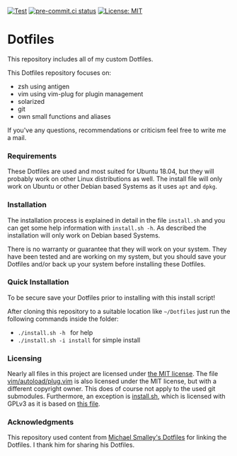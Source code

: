 [![Test](https://github.com/joclement/Dotfiles/workflows/Test/badge.svg)](https://github.com/joclement/Dotfiles/actions?workflow=Test)
[![pre-commit.ci status](https://results.pre-commit.ci/badge/github/joclement/Dotfiles/master.svg)](https://results.pre-commit.ci/latest/github/joclement/Dotfiles/master)
[![License: MIT](https://img.shields.io/badge/License-MIT-yellow.svg)](https://opensource.org/licenses/MIT)


Dotfiles
========
This repository includes all of my custom Dotfiles.

This Dotfiles repository focuses on:
* zsh using antigen
* vim using vim-plug for plugin management
* solarized
* git
* own small functions and aliases

If you've any questions, recommendations or criticism feel free to write me a mail.

### Requirements

These Dotfiles are used and most suited for Ubuntu 18.04, but they will
probably work on other Linux distributions as well.
The install file will only work on Ubuntu or other Debian based Systems
as it uses `apt` and `dpkg`.

### Installation

The installation process is explained in detail in the file `install.sh` and you
can get some help information with `install.sh -h`.
As described the installation will only work on Debian based Systems.

There is no warranty or guarantee that they will work on your system.
They have been tested and are working on my system, but you should save your
Dotfiles and/or back up your system before installing these Dotfiles.

### Quick Installation

To be secure save your Dotfiles prior to installing with this install script!

After cloning this repository to a suitable location like `~/Dotfiles` just run
the following commands inside the folder:
* `./install.sh -h ` for help
* `./install.sh -i install` for simple install

### Licensing

Nearly all files in this project are licensed under [the MIT license](LICENSE).
The file [vim/autoload/plug.vim](vim/autoload/plug.vim) is also licensed under
the MIT license, but with a different copyright owner.
This does of course not apply to the used git submodules.
Furthermore, an exception is [install.sh](install.sh), which is licensed with
GPLv3 as it is based on
[this file](https://github.com/michaeljsmalley/dotfiles/blob/dfda5948f2afe3d7d2c9087b04b56f8e4918abd0/makesymlinks.sh).

### Acknowledgments

This repository used content from
[Michael Smalley's Dotfiles](https://github.com/michaeljsmalley/Dotfiles)
for linking the Dotfiles.
I thank him for sharing his Dotfiles.
